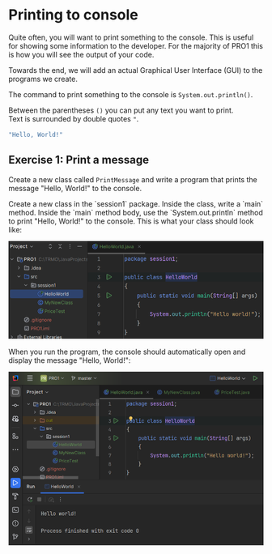 # Printing to console

Quite often, you will want to print something to the console. This is useful for showing some information to the developer. For the majority of PRO1 this is how you will see the output of your code. 

Towards the end, we will add an actual Graphical User Interface (GUI) to the programs we create.

The command to print something to the console is `System.out.println()`.

Between the parentheses `()` you can put any text you want to print.\
Text is surrounded by double quotes `"`.

```java
"Hello, World!"
```


## Exercise 1: Print a message

Create a new class called `PrintMessage` and write a program that prints the message "Hello, World!" to the console.


<hint title="Hint 1">
Create a new class in the `session1` package.
</hint>

<hint title="Hint 2">
Inside the class, write a `main` method.
</hint>

<hint title="Hint 3">
Inside the `main` method body, use the `System.out.println` method to print "Hello, World!" to the console.
</hint>


<hint title="Solution">
This is what your class should look like:

![Hello world solution](Resources/Exercise1Solution.png)

When you run the program, the console should automatically open and display the message "Hello, World!":

![Hello world console output](Resources/FirstPrint.png)

</hint>